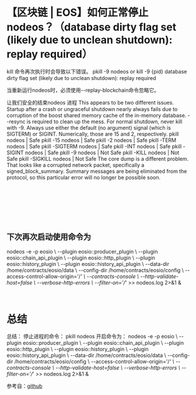 # 【区块链 | EOS】如何正常停止nodeos？（database dirty flag set (likely due to unclean shutdown): replay required）


kill 命令再次执行时会导致以下错误。
pkill -9 nodeos or kill -9 {pid} database dirty flag set (likely due to unclean shutdown): replay required

当重新运行nodeos时，必须使用--replay-blockchain命令忽略它。

让我们安全的结束nodeos 进程
This appears to be two different issues. Startup after a crash or ungraceful shutdown nearly always fails due to corruption of the boost shared memory cache of the in-memory database. --resync is required to clean up the mess. For normal shutdown, never kill with -9. Always use either the default (no argument) signal (which is SIGTERM) or SIGINT. Numerically, those are 15 and 2, respectively. pkill nodeos | Safe pkill -15 nodeos | Safe pkill -2 nodeos | Safe pkill -TERM nodeos | Safe pkill -SIGTERM nodeos | Safe pkill -INT nodeos | Safe pkill -SIGINT nodeos | Safe pkill -9 nodeos | Not Safe pkill -KILL nodeos | Not Safe pkill -SIGKILL nodeos | Not Safe The core dump is a different problem. That looks like a corrupted network packet, specifically a signed_block_summary. Summary messages are being eliminated from the protocol, so this particular error will no longer be possible soon.

##  

##  

## **下次再次启动使用命令为**

nodeos -e -p eosio \ --plugin eosio::producer_plugin \ --plugin eosio::chain_api_plugin \ --plugin eosio::http_plugin \ --plugin eosio::history_plugin \ --plugin eosio::history_api_plugin \ --data-dir /home/contracts/eosio/data \ --config-dir /home/contracts/eosio/config \ --access-control-allow-origin='/*' \ --contracts-console \ --http-validate-host=false \ --verbose-http-errors \ --filter-on='/*' >> nodeos.log 2>&1 &

 

# 总结

总结： 停止进程的命令： pkill nodeos 开启命令为： nodeos -e -p eosio \ --plugin eosio::producer_plugin \ --plugin eosio::chain_api_plugin \ --plugin eosio::http_plugin \ --plugin eosio::history_plugin \ --plugin eosio::history_api_plugin \ --data-dir /home/contracts/eosio/data \ --config-dir /home/contracts/eosio/config \ --access-control-allow-origin='/*' \ --contracts-console \ --http-validate-host=false \ --verbose-http-errors \ --filter-on='/*' >> nodeos.log 2>&1 &

参考自：[github](https://github.com/EOSIO/eos/issues/4301)

 

 

